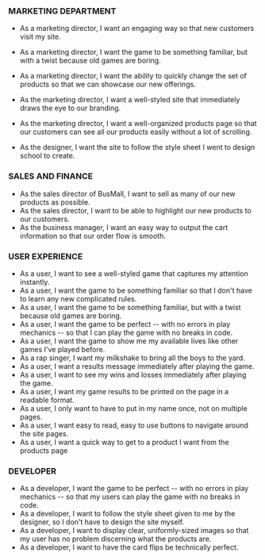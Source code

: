 ### MARKETING DEPARTMENT

* As a marketing director, I want an engaging way so that new customers visit  my site.
* As a marketing director, I want the game to be something familiar, but with a twist because old games are boring.
* As a marketing director, I want the ability to quickly change the set of products so that we can showcase our new offerings.
* As the marketing director, I want a well-styled site that immediately draws the eye to our branding.
* As the marketing director, I want a well-organized products page so that our customers can see all our products easily without a lot of scrolling.

* As the designer, I want the site to follow the style sheet I went to design school to create.  

### SALES AND FINANCE
* As the sales director of BusMall, I want to sell as many of our new products as possible.  
* As the sales director, I want to be able to highlight our new products to our customers. 
* As the business manager, I want an easy way to output the cart information so that our order flow is smooth.

### USER EXPERIENCE
* As a user, I want to see a well-styled game that captures my attention instantly.
* As a user, I want the game to be something familiar so that I don't have to learn any new complicated rules.
* As a user, I want the game to be something familiar, but with a twist because old games are boring.
* As a user, I want the game to be perfect -- with no errors in play mechanics -- so that I can play the game with no breaks in code. 
* As a user, I want the game to show me my available lives like other games I've played before. 
* As a rap singer, I want my milkshake to bring all the boys to the yard.
* As a user, I want a results message immediately after playing the game.  
* As a user, I want to see my wins and losses immediately after playing the game.
* As a user, I want my game results to be printed on the page in a readable format.  
* As a user, I only want to have to put in my name once, not on multiple pages.
* As a user, I want easy to read, easy to use buttons to navigate around the site pages. 
* As a user, I want a quick way to get to a product I want from the products page

### DEVELOPER

* As a developer, I want the game to be perfect -- with no errors in play mechanics -- so that my users can play the game with no breaks in code. 
* As a developer, I want to follow the style sheet given to me by the designer, so I don't have to design the site myself.
* As a developer, I want to display clear, uniformly-sized images so that my user has no problem discerning what the products are.
* As a developer, I want to have the card flips be technically perfect.









